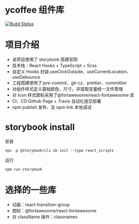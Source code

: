 # ycoffee 组件库

[![Build Status](https://travis-ci.org/yuyunzhi/ycoffee.svg?branch=master)](https://travis-ci.org/yuyunzhi/ycoffee)

# 项目介绍

- 该项目使用了 storybook 搭建官网
- 技术栈：React Hooks + TypeScript + Scss
- 自定义 Hooks 封装:useClickOutside、useCurrentLocation、useDebounce
- 工程搭建使用了:pre-commit、git-cz、prettier、commitlint
- 对组件样式定义基础颜色、尺寸，并提取变量统一文件管理
- 对 Icon 样式图标采用了@fortawesome/react-fontawesome 库
- CI、CD:Github Page + Travis 自动化提交部署
- npm publish 发布、及 npm link 本地调试

# storybook install

安装

```$xslt
npx -p @storybook/cli sb init --type react_scripts
```

运行

```$xslt
npm run storybook
```

# 选择的一些库

- 动画：react-transition-group
- 图标：@fortawesome/react-fontawesome
- 对 className 操作：classnames
